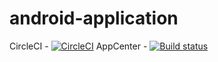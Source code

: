 # android-application
CircleCI - [![CircleCI](https://circleci.com/gh/IvanVan/android-application/tree/feature.svg?style=svg)](https://circleci.com/gh/IvanVan/android-application/tree/feature)
AppCenter - [![Build status](https://build.appcenter.ms/v0.1/apps/ce9c7a23-1099-4436-9fce-ba3ea95ec505/branches/master/badge)](https://appcenter.ms)